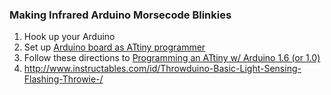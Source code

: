 
### Making Infrared Arduino Morsecode Blinkies

1. Hook up your Arduino
2. Set up [Arduino board as ATtiny programmer](http://highlowtech.org/?p=1706)
3. Follow these directions to [Programming an ATtiny w/ Arduino 1.6 (or 1.0)](http://highlowtech.org/?p=1695)
4. http://www.instructables.com/id/Throwduino-Basic-Light-Sensing-Flashing-Throwie-/
